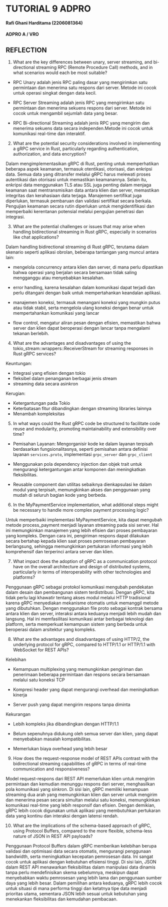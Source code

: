 # TUTORIAL 9 ADPRO
#### Rafi Ghani Harditama (2206081364)
#### ADPRO A / VRO

## REFLECTION 

1. What are the key differences between unary, server streaming, and bi-directional streaming RPC (Remote Procedure Call) methods, and in what scenarios would each be most suitable?

* RPC Unary adalah jenis RPC paling dasar yang mengirimkan satu permintaan dan menerima satu respons dari server. Metode ini cocok untuk operasi singkat dengan data kecil.

* RPC Server Streaming adalah jenis RPC yang mengirimkan satu permintaan dan menerima sekuens respons dari server. Metode ini cocok untuk mengambil sejumlah data yang besar. 

* RPC Bi-directional Streaming adalah jenis RPC yang mengirim dan menerima sekuens data secara independen.Metode ini cocok untuk komunikasi real-time dan interaktif.

2. What are the potential security considerations involved in implementing a gRPC service in Rust, particularly regarding authentication, authorization, and data encryption?

Dalam mengimplementasikan gRPC di Rust, penting untuk memperhatikan beberapa aspek keamanan, termasuk otentikasi, otorisasi, dan enkripsi data. 
Semua data yang ditransfer melalui gRPC harus melewati proses autentikasi dan otorisasi untuk memastikan keamanannya. Selain itu, enkripsi data menggunakan TLS atau SSL juga penting dalam menjaga keamanan saat mentransmisikan data antara klien dan server, memastikan integritas dan kerahasiaan data terjaga. Manajemen sertifikat juga diperlukan, termasuk pembaruan dan validasi sertifikat secara berkala. Pengujian keamanan secara rutin diperlukan untuk mengidentifikasi dan memperbaiki kerentanan potensial melalui pengujian penetrasi dan integrasi.

3. What are the potential challenges or issues that may arise when handling bidirectional streaming in Rust gRPC, especially in scenarios like chat applications?

Dalam handling bidirectional streaming di Rust gRPC, terutama dalam skenario seperti aplikasi obrolan, beberapa tantangan yang muncul antara lain:

* mengelola concurrency antara klien dan server, di mana perlu dipastikan bahwa operasi yang berjalan secara bersamaan tidak saling mengganggu atau menyebabkan kesalahan.

* error handling, karena kesalahan dalam komunikasi dapat terjadi dan perlu ditangani dengan baik untuk mempertahankan keandalan aplikasi.

* manajemen koneksi, termasuk menangani koneksi yang mungkin putus atau tidak stabil, serta mengelola ulang koneksi dengan benar untuk mempertahankan komunikasi yang lancar

* flow control, mengatur aliran pesan dengan efisien, memastikan bahwa server dan klien dapat beroperasi dengan lancar tanpa mengalami tekanan berlebih.

4. What are the advantages and disadvantages of using the tokio_stream::wrappers::ReceiverStream for streaming responses in Rust gRPC services?

Keuntungan:

* Integrasi yang efisien dengan tokio
* fleksibel dalam penanganan berbagai jenis stream
* streaming data secara asinkron

Kerugian:
* Ketergantungan pada Tokio
* Keterbatasan fitur dibandingkan dengan streaming libraries lainnya
* Menambah kompleksitas

5. In what ways could the Rust gRPC code be structured to facilitate code reuse and modularity, promoting maintainability and extensibility over time?

* Pemisahan Layanan: Mengorganisir  kode ke dalam layanan terpisah berdasarkan fungsionalitasnya, seperti pemisahan antara definisi layanan `services.proto`, implementasi `grpc_server` dan `grpc_client`

* Menggunakan pola dependency injection dan objek trait untuk mengurangi ketergantungan antar komponen dan meningkatkan fleksibilitas.

* Reusable component dan utilitas sebaiknya dienkapsulasi ke dalam modul yang terpisah, memungkinkan akses dan penggunaan yang mudah di seluruh bagian kode yang berbeda.

6. In the MyPaymentService implementation, what additional steps might be necessary to handle more complex payment processing logic?

Untuk memperbaiki implementasi MyPaymentService, kita dapat mengubah metode process_payment menjadi layanan streaming pada sisi server. Hal ini memungkinkan manajemen yang lebih efisien dari proses pembayaran yang kompleks. Dengan cara ini, pengiriman respons dapat dilakukan secara bertahap kepada klien saat proses pemrosesan pembayaran berlangsung, sehingga memungkinkan pertukaran informasi yang lebih komprehensif dan terperinci antara server dan klien.

7. What impact does the adoption of gRPC as a communication protocol have on the overall architecture and design of distributed systems, particularly in terms of interoperability with other technologies and platforms?


Penggunaan gRPC sebagai protokol komunikasi mengubah pendekatan dalam desain dan pembangunan sistem terdistribusi. Dengan gRPC, kita tidak perlu lagi khawatir tentang akses modul melalui HTTP tradisional karena gRPC menyediakan mekanisme otomatis untuk memanggil metode yang dibutuhkan. Dengan menggunakan file proto sebagai kontrak bersama antara klien dan server, interaksi antara keduanya menjadi lebih mudah dan langsung. Hal ini memfasilitasi komunikasi antar berbagai teknologi dan platform, serta memperkuat kemampuan sistem yang berbeda untuk beroperasi dalam arsitektur yang kompleks.

8. What are the advantages and disadvantages of using HTTP/2, the underlying protocol for gRPC, compared to HTTP/1.1 or HTTP/1.1 with WebSocket for REST APIs?

Kelebihan
* Kemampuan multiplexing yang memungkinkan pengiriman dan penerimaan beberapa permintaan dan respons secara bersamaan melalui satu koneksi TCP

* Kompresi header yang dapat mengurangi overhead dan meningkatkan kinerja

* Server push yang dapat mengirim respons tanpa diminta

Kekurangan
* Lebih kompleks jika dibandingkan dengan HTTP/1.1

* Belum sepenuhnya didukung oleh semua server dan klien, yang dapat menyebabkan masalah kompatibilitas.

* Memerlukan biaya overhead yang lebih besar

9. How does the request-response model of REST APIs contrast with the bidirectional streaming capabilities of gRPC in terms of real-time communication and responsiveness?

Model request-respons dari REST API memerlukan klien untuk mengirim permintaan dan kemudian menunggu respons dari server, menghasilkan pola komunikasi yang sinkron. Di sisi lain, gRPC memiliki kemampuan streaming dua arah yang memungkinkan klien dan server untuk mengirim dan menerima pesan secara simultan melalui satu koneksi, memungkinkan komunikasi real-time yang lebih responsif dan efisien. Dengan demikian, gRPC lebih cocok digunakan untuk aplikasi yang membutuhkan pertukaran data yang kontinu dan interaksi dengan latensi rendah.

10. What are the implications of the schema-based approach of gRPC, using Protocol Buffers, compared to the more flexible, schema-less nature of JSON in REST API payloads?

Penggunaan Protocol Buffers dalam gRPC memberikan kelebihan berupa validasi dan optimisasi data secara otomatis, mengurangi penggunaan bandwidth, serta meningkatkan kecepatan pemrosesan data. Ini sangat cocok untuk aplikasi dengan kebutuhan efisiensi tinggi. Di sisi lain, JSON dalam REST API menawarkan fleksibilitas dalam manipulasi data dinamis tanpa perlu mendefinisikan skema sebelumnya, meskipun dapat menyebabkan waktu pemrosesan yang lebih lama dan penggunaan sumber daya yang lebih besar. Dalam pemilihan antara keduanya, gRPC lebih cocok untuk situasi di mana performa tinggi dan ketatnya tipe data menjadi prioritas utama, sementara JSON lebih sesuai untuk kebutuhan yang menekankan fleksibilitas dan kemudahan pembacaan.
